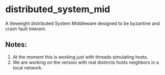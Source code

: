 # distributed_system_mid
A liteweight distributed System Middleware designed to be byzantine and crash fault tolerant.

## Notes:
1. At the moment this is working just with threads simulating hosts.
2. We are working on the version with real distincts hosts neighbors in a local network.


